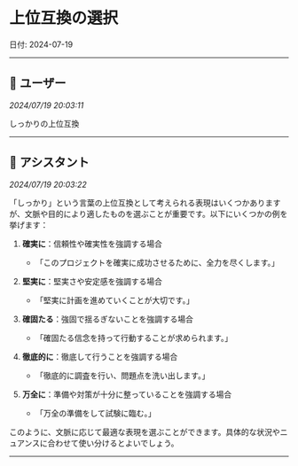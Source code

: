 # 上位互換の選択

日付: 2024-07-19

---

## 👤 ユーザー
*2024/07/19 20:03:11*

しっかりの上位互換

---

## 🤖 アシスタント
*2024/07/19 20:03:22*

「しっかり」という言葉の上位互換として考えられる表現はいくつかありますが、文脈や目的により適したものを選ぶことが重要です。以下にいくつかの例を挙げます：

1. **確実に**：信頼性や確実性を強調する場合
   - 「このプロジェクトを確実に成功させるために、全力を尽くします。」

2. **堅実に**：堅実さや安定感を強調する場合
   - 「堅実に計画を進めていくことが大切です。」

3. **確固たる**：強固で揺るぎないことを強調する場合
   - 「確固たる信念を持って行動することが求められます。」

4. **徹底的に**：徹底して行うことを強調する場合
   - 「徹底的に調査を行い、問題点を洗い出します。」

5. **万全に**：準備や対策が十分に整っていることを強調する場合
   - 「万全の準備をして試験に臨む。」

このように、文脈に応じて最適な表現を選ぶことができます。具体的な状況やニュアンスに合わせて使い分けるとよいでしょう。

---

